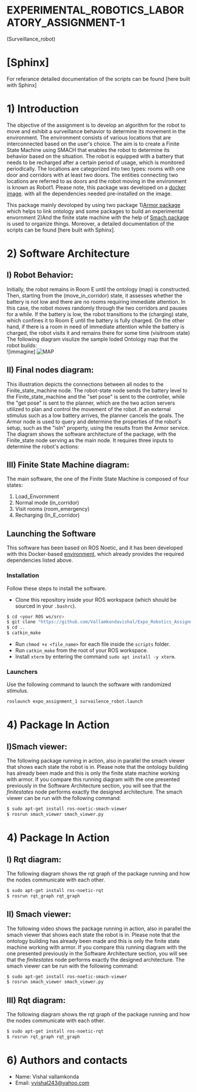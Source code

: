 # EXPERIMENTAL_ROBOTICS_LABORATORY_ASSIGNMENT-1
(Surveillance_robot) 

# [Sphinx]
For referance detailed documentation of the scripts can be found [here built with Sphinx]

# 1) Introduction
The objective of the assignment is to develop an algorithm for the robot to move and exhibit a surveillance behavior to determine its movement in the environment. The environment consists of various locations that are interconnected based on the user's choice. The aim is to create a Finite State Machine using SMACH that enables the robot to determine its behavior based on the situation. The robot is equipped with a battery that needs to be recharged after a certain period of usage, which is monitored periodically.
The locations are categorized into two types: rooms with one door and corridors with at least two doors. The entities connecting two locations are referred to as doors and the robot moving in the environment is known as Robot1.
Please note, this package was developed on a [docker image](https://hub.docker.com/r/carms84/exproblab). with all the dependencies needed pre-installed on the image.

This package mainly devoloped by using two package 
1)[Armor package](https://github.com/EmaroLab/armor) which helps to link ontology and some packages to build an experimental envornment
2)And the finite state machine with the help of  [Smach package](http://wiki.ros.org/smach) is used to organize things. Moreover, a detailed documentation of the scripts can be found [here built with Sphinx].

  



# 2) Software Architecture 
## I) Robot Behavior:  
Initially, the robot remains in Room E until the ontology (map) is constructed. Then, starting from the (move_in_corridor) state, it assesses whether the battery is not low and there are no rooms requiring immediate attention. In this case, the robot moves randomly through the two corridors and pauses for a while. If the battery is low, the robot transitions to the (charging) state, which confines it to Room E until the battery is fully charged. On the other hand, if there is a room in need of immediate attention while the battery is charged, the robot visits it and remains there for some time (visitroom state)  
The following diagram visulize the  sample loded  Ontology map that the robot builds:  
![immagine] ![MAP](https://user-images.githubusercontent.com/73067092/218581036-60d4779c-8891-4b07-881b-baa953429f72.png)


## II) Final nodes diagram:    
This illustration depicts the connections between all nodes to the Finite_state_machine node. The robot-state node sends the battery level to the Finite_state_machine and the "set pose" is sent to the controller, while the "get pose" is sent to the planner, which are the two action servers utilized to plan and control the movement of the robot. If an external stimulus such as a low battery arrives, the planner cancels the goals. The Armor node is used to query and determine the properties of the robot's setup, such as the "isIn" property, using the results from the Armor service. The diagram shows the software architecture of the package, with the Finite_state node serving as the main node. It requires three inputs to determine the robot's actions:
  





## III) Finite State Machine diagram:  
The main software, the one of the Finite State Machine is composed of four states: 
1) Load_Envornment
2) Normal mode (in_corridor)
3) Visit rooms (room_emergency)
4) Recharging (In_E_corridor)



## Launching the Software

This software has been based on ROS Noetic, and it has been developed with this Docker-based
[environment](https://hub.docker.com/repository/docker/carms84/exproblab), which already 
provides the required dependencies listed above. 

### Installation

Follow these steps to install the software.
 - Clone this repository inside your ROS workspace (which should be sourced in your `.bashrc`).
 ```bash
$ cd <your ROS ws/src>
$ git clone "https://github.com/Vallamkondavishal/Expo_Robotics_Assignment-1.git"
$ cd ..
$ catkin_make
```
 
 - Run `chmod +x <file_name>` for each file inside the `scripts` folder.
 - Run `catkin_make` from the root of your ROS workspace.
 - Install `xterm` by entering the command `sudo apt install -y xterm`.

### Launchers

Use the following command to launch the software with randomized stimulus.
```bash
roslaunch expo_assignment_1 survailence_robot.launch 

```
# 4) Package In Action  
## I)Smach viewer:
The following package running in action, also in parallel the smach viewer that shows each state the robot is in. Please note that the ontology building has already been made and this is only the finite state machine working with armor. If you compare this running diagram with the one presented previously in the Software Architecture section, you will see that the *finitestates* node performs exactly the designed architecture.
The smach viewer can be run with the following command:

```bash
$ sudo apt-get install ros-noetic-smach-viewer
$ rosrun smach_viewer smach_viewer.py
```


# 4) Package In Action  
## I) Rqt diagram:  

The following diagram shows the rqt graph of the package running and how the nodes communicate with each other.

```bash
$ sudo apt-get install ros-noetic-rqt
$ rosrun rqt_graph rqt_graph
```


## II) Smach viewer:
The following video shows the package running in action, also in parallel the smach viewer that shows each state the robot is in. Please note that the ontology building has already been made and this is only the finite state machine working with armor. If you compare this running diagram with the one presented previously in the Software Architecture section, you will see that the *finitestates* node performs exactly the designed architecture.
The smach viewer can be run with the following command:

```bash
$ sudo apt-get install ros-noetic-smach-viewer
$ rosrun smach_viewer smach_viewer.py
```
   
 

## III) Rqt diagram:  

The following diagram shows the rqt graph of the package running and how the nodes communicate with each other.

```bash
$ sudo apt-get install ros-noetic-rqt
$ rosrun rqt_graph rqt_graph
```

# 6) Authors and contacts
* Name: Vishal vallamkonda
* Email: vvishal243@yahoo.com


